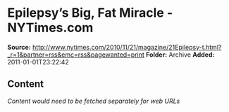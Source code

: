 # Epilepsy’s Big, Fat Miracle - NYTimes.com

**Source:** http://www.nytimes.com/2010/11/21/magazine/21Epilepsy-t.html?_r=1&partner=rss&emc=rss&pagewanted=print
**Folder:** Archive
**Added:** 2011-01-01T23:22:42




## Content
*Content would need to be fetched separately for web URLs*
